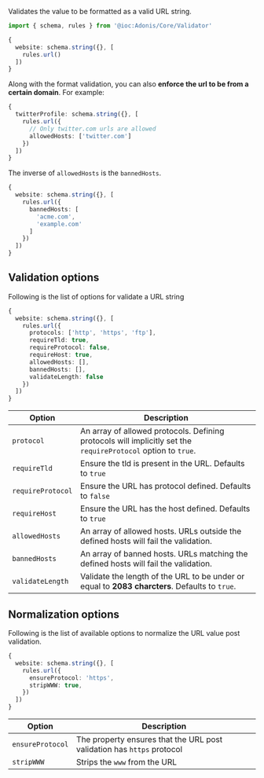 Validates the value to be formatted as a valid URL string. 

```ts
import { schema, rules } from '@ioc:Adonis/Core/Validator'

{
  website: schema.string({}, [
    rules.url()
  ])
}
```

Along with the format validation, you can also **enforce the url to be from a certain domain**. For example:

```ts
{
  twitterProfile: schema.string({}, [
    rules.url({
      // Only twitter.com urls are allowed
      allowedHosts: ['twitter.com']
    })
  ])
}
```

The inverse of `allowedHosts` is the `bannedHosts`.

```ts
{
  website: schema.string({}, [
    rules.url({
      bannedHosts: [
        'acme.com',
        'example.com'
      ]
    })
  ])
}
```

## Validation options

Following is the list of options for validate a URL string

```ts
{
  website: schema.string({}, [
    rules.url({
      protocols: ['http', 'https', 'ftp'],
      requireTld: true,
      requireProtocol: false,
      requireHost: true,
      allowedHosts: [],
      bannedHosts: [],
      validateLength: false
    })
  ])
}
```

| Option | Description |
|---------|------------------|
| `protocol` | An array of allowed protocols. Defining protocols will implicitly set the `requireProtocol` option to `true`. |
| `requireTld` | Ensure the tld is present in the URL. Defaults to `true`  |
| `requireProtocol` | Ensure the URL has protocol defined. Defaults to `false` |
| `requireHost` | Ensure the URL has the host defined. Defaults to `true` |
| `allowedHosts` | An array of allowed hosts. URLs outside the defined hosts will fail the validation. |
| `bannedHosts` | An array of banned hosts. URLs matching the defined hosts will fail the validation. |
| `validateLength` | Validate the length of the URL to be under or equal to **2083 charcters**. Defaults to `true`. |

## Normalization options
Following is the list of available options to normalize the URL value post validation.

```ts
{
  website: schema.string({}, [
    rules.url({
      ensureProtocol: 'https',
      stripWWW: true,
    })
  ])
}
```

| Option | Description |
|--------|-------------|
| `ensureProtocol` | The property ensures that the URL post validation has `https` protocol |
| `stripWWW` | Strips the `www` from the URL |
